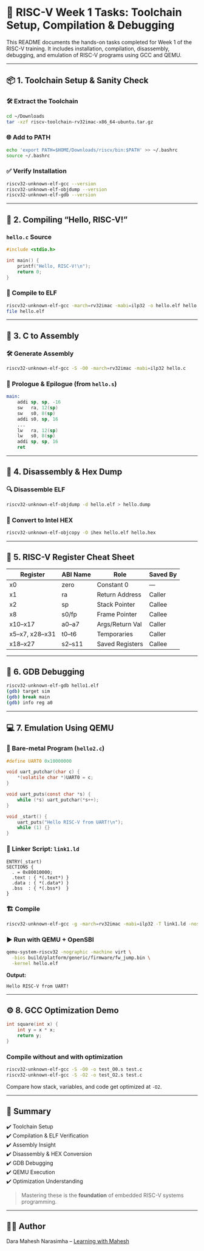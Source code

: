 # 🚀 RISC-V Week 1 Tasks: Toolchain Setup, Compilation & Debugging

This README documents the hands-on tasks completed for Week 1 of the RISC-V training. It includes installation, compilation, disassembly, debugging, and emulation of RISC-V programs using GCC and QEMU.

---

## 📦 1. Toolchain Setup & Sanity Check

### 🛠️ Extract the Toolchain

```bash
cd ~/Downloads
tar -xzf riscv-toolchain-rv32imac-x86_64-ubuntu.tar.gz
```

### 🌐 Add to PATH

```bash
echo 'export PATH=$HOME/Downloads/riscv/bin:$PATH' >> ~/.bashrc
source ~/.bashrc
```

### ✅ Verify Installation

```bash
riscv32-unknown-elf-gcc --version
riscv32-unknown-elf-objdump --version
riscv32-unknown-elf-gdb --version
```

---

## 🧾 2. Compiling “Hello, RISC-V!”

### `hello.c` Source

```c
#include <stdio.h>

int main() {
    printf("Hello, RISC-V!\n");
    return 0;
}
```

### 🔧 Compile to ELF

```bash
riscv32-unknown-elf-gcc -march=rv32imac -mabi=ilp32 -o hello.elf hello.c
file hello.elf
```

---

## 🧠 3. C to Assembly

### 🛠 Generate Assembly

```bash
riscv32-unknown-elf-gcc -S -O0 -march=rv32imac -mabi=ilp32 hello.c
```

### 🧩 Prologue & Epilogue (from `hello.s`)

```asm
main:
    addi sp, sp, -16
    sw   ra, 12(sp)
    sw   s0, 8(sp)
    addi s0, sp, 16
    ...
    lw   ra, 12(sp)
    lw   s0, 8(sp)
    addi sp, sp, 16
    ret
```

---

## 🧮 4. Disassembly & Hex Dump

### 🔍 Disassemble ELF

```bash
riscv32-unknown-elf-objdump -d hello.elf > hello.dump
```

### 🔄 Convert to Intel HEX

```bash
riscv32-unknown-elf-objcopy -O ihex hello.elf hello.hex
```

---

## 🧪 5. RISC-V Register Cheat Sheet

| Register | ABI Name | Role              | Saved By   |
|----------|----------|-------------------|------------|
| x0       | zero     | Constant 0        | —          |
| x1       | ra       | Return Address    | Caller     |
| x2       | sp       | Stack Pointer     | Callee     |
| x8       | s0/fp    | Frame Pointer     | Callee     |
| x10–x17  | a0–a7    | Args/Return Val   | Caller     |
| x5–x7, x28–x31 | t0–t6 | Temporaries   | Caller     |
| x18–x27  | s2–s11   | Saved Registers   | Callee     |

---

## 🐞 6. GDB Debugging

```bash
riscv32-unknown-elf-gdb hello1.elf
(gdb) target sim
(gdb) break main
(gdb) info reg a0
```

---

## 💻 7. Emulation Using QEMU

### 🧾 Bare-metal Program (`hello2.c`)

```c
#define UART0 0x10000000

void uart_putchar(char c) {
    *(volatile char *)UART0 = c;
}

void uart_puts(const char *s) {
    while (*s) uart_putchar(*s++);
}

void _start() {
    uart_puts("Hello RISC-V from UART!\n");
    while (1) {}
}
```

### 🧰 Linker Script: `link1.ld`

```ld
ENTRY(_start)
SECTIONS {
  . = 0x80010000;
  .text : { *(.text*) }
  .data : { *(.data*) }
  .bss  : { *(.bss*)  }
}
```

### 🏗 Compile

```bash
riscv32-unknown-elf-gcc -g -march=rv32imac -mabi=ilp32 -T link1.ld -nostartfiles -nostdlib -o hello.elf hello2.c
```

### ▶️ Run with QEMU + OpenSBI

```bash
qemu-system-riscv32 -nographic -machine virt \
  -bios build/platform/generic/firmware/fw_jump.bin \
  -kernel hello.elf
```

**Output:**

```
Hello RISC-V from UART!
```

---

## ⚙️ 8. GCC Optimization Demo

```c
int square(int x) {
    int y = x * x;
    return y;
}
```

### Compile without and with optimization

```bash
riscv32-unknown-elf-gcc -S -O0 -o test_O0.s test.c
riscv32-unknown-elf-gcc -S -O2 -o test_O2.s test.c
```

Compare how stack, variables, and code get optimized at `-O2`.

---

## 📌 Summary

✔️ Toolchain Setup  
✔️ Compilation & ELF Verification  
✔️ Assembly Insight  
✔️ Disassembly & HEX Conversion  
✔️ GDB Debugging  
✔️ QEMU Execution  
✔️ Optimization Understanding  

> Mastering these is the **foundation** of embedded RISC-V systems programming.

---

## 👨‍💻 Author

Dara Mahesh Narasimha – [Learning with Mahesh](https://github.com/your-username)